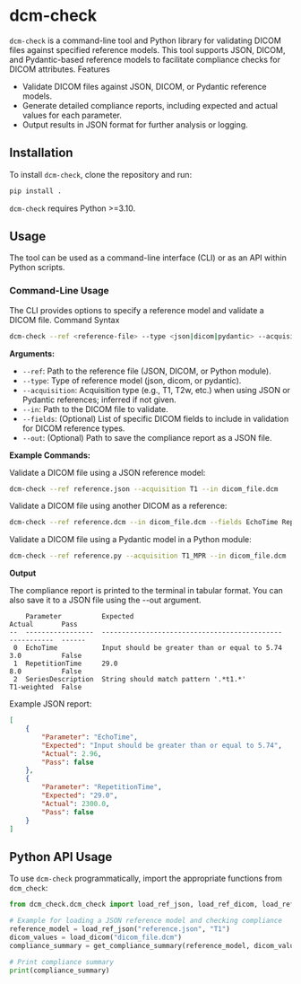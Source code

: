 # dcm-check

`dcm-check` is a command-line tool and Python library for validating DICOM files against specified reference models. This tool supports JSON, DICOM, and Pydantic-based reference models to facilitate compliance checks for DICOM attributes.
Features

- Validate DICOM files against JSON, DICOM, or Pydantic reference models.
- Generate detailed compliance reports, including expected and actual values for each parameter.
- Output results in JSON format for further analysis or logging.

## Installation

To install `dcm-check`, clone the repository and run:

```bash
pip install .
```

`dcm-check` requires Python >=3.10.

## Usage

The tool can be used as a command-line interface (CLI) or as an API within Python scripts.

### Command-Line Usage

The CLI provides options to specify a reference model and validate a DICOM file.
Command Syntax

```bash
dcm-check --ref <reference-file> --type <json|dicom|pydantic> --acquisition <acquisition-type> --in <dicom-file> [--fields <field1 field2 ...>] [--out <output-file>]
```

**Arguments:**

- `--ref`: Path to the reference file (JSON, DICOM, or Python module).
- `--type`: Type of reference model (json, dicom, or pydantic).
- `--acquisition`: Acquisition type (e.g., T1, T2w, etc.) when using JSON or Pydantic references; inferred if not given.
- `--in`: Path to the DICOM file to validate.
- `--fields`: (Optional) List of specific DICOM fields to include in validation for DICOM reference types.
- `--out`: (Optional) Path to save the compliance report as a JSON file.

**Example Commands:**

Validate a DICOM file using a JSON reference model:

```bash
dcm-check --ref reference.json --acquisition T1 --in dicom_file.dcm
```

Validate a DICOM file using another DICOM as a reference:

```bash
dcm-check --ref reference.dcm --in dicom_file.dcm --fields EchoTime RepetitionTime
```

Validate a DICOM file using a Pydantic model in a Python module:

```bash
dcm-check --ref reference.py --acquisition T1_MPR --in dicom_file.dcm
```

**Output**

The compliance report is printed to the terminal in tabular format. You can also save it to a JSON file using the --out argument.

```
    Parameter          Expected                                       Actual       Pass
--  -----------------  ---------------------------------------------  -----------  ------
 0  EchoTime           Input should be greater than or equal to 5.74  3.0          False
 1  RepetitionTime     29.0                                           8.0          False
 2  SeriesDescription  String should match pattern '.*t1.*'           T1-weighted  False
```

Example JSON report:

```json
[
    {
        "Parameter": "EchoTime",
        "Expected": "Input should be greater than or equal to 5.74",
        "Actual": 2.96,
        "Pass": false
    },
    {
        "Parameter": "RepetitionTime",
        "Expected": "29.0",
        "Actual": 2300.0,
        "Pass": false
    }
]
```

## Python API Usage

To use `dcm-check` programmatically, import the appropriate functions from `dcm_check`:

```python
from dcm_check.dcm_check import load_ref_json, load_ref_dicom, load_ref_pydantic, get_compliance_summary, is_compliant

# Example for loading a JSON reference model and checking compliance
reference_model = load_ref_json("reference.json", "T1")
dicom_values = load_dicom("dicom_file.dcm")
compliance_summary = get_compliance_summary(reference_model, dicom_values)

# Print compliance summary
print(compliance_summary)
```

